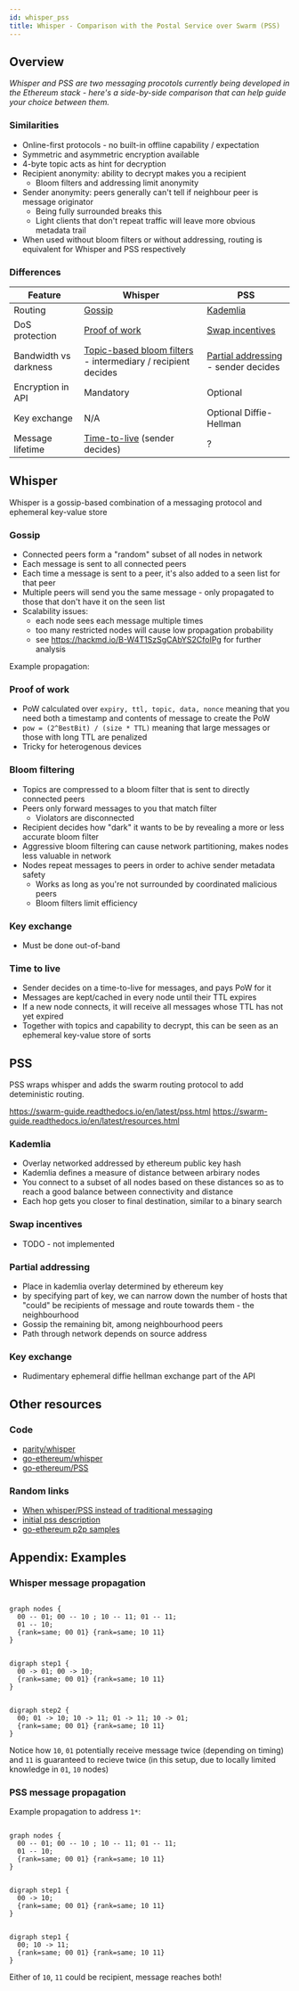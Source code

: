 ```yaml
---
id: whisper_pss
title: Whisper - Comparison with the Postal Service over Swarm (PSS)
---
```


## Overview

*Whisper and PSS are two messaging procotols currently being developed in the Ethereum stack - here's a side-by-side comparison that can help guide your choice between them.*

### Similarities

* Online-first protocols - no built-in offline capability / expectation
* Symmetric and asymmetric encryption available
* 4-byte topic acts as hint for decryption
* Recipient anonymity: ability to decrypt makes you a recipient
    * Bloom filters and addressing limit anonymity
* Sender anonymity: peers generally can't tell if neighbour peer is message originator
    * Being fully surrounded breaks this
    * Light clients that don't repeat traffic will leave more obvious metadata trail
* When used without bloom filters or without addressing, routing is equivalent for Whisper and PSS respectively

### Differences

| Feature | Whisper | PSS |
| - | - | - |
| Routing | [Gossip](#Gossip) | [Kademlia](#Kademlia) |
| DoS protection | [Proof of work](Proof-of-work) | [Swap incentives](#Swap-incentives) |
| Bandwidth  vs darkness | [Topic-based bloom filters](#Bloom-filtering) - intermediary / recipient decides | [Partial addressing](Partial-addressing) - sender decides |
| Encryption in API | Mandatory | Optional |
| Key exchange | N/A | Optional Diffie-Hellman |
| Message lifetime | [Time-to-live](#Time-to-live) (sender decides) | ? |

## Whisper

Whisper is a gossip-based combination of a messaging protocol and ephemeral key-value store

### Gossip

* Connected peers form a "random" subset of all nodes in network
* Each message is sent to all connected peers
* Each time a message is sent to a peer, it's also added to a seen list for that peer
* Multiple peers will send you the same message - only propagated to those that don't have it on the seen list
* Scalability issues:
    * each node sees each message multiple times
    * too many restricted nodes will cause low propagation probability
    * see https://hackmd.io/B-W4T1SzSgCAbYS2CfoIPg for further analysis

Example propagation:

### Proof of work

* PoW calculated over `expiry, ttl, topic, data, nonce` meaning that you need both a timestamp and contents of message to create the PoW
* `pow = (2^BestBit) / (size * TTL)` meaning that large messages or those with long TTL are penalized
* Tricky for heterogenous devices

### Bloom filtering

* Topics are compressed to a bloom filter that is sent to directly connected peers
* Peers only forward messages to you that match filter
    * Violators are disconnected
* Recipient decides how "dark" it wants to be by revealing a more or less accurate bloom filter
* Aggressive bloom filtering can cause network partitioning, makes nodes less valuable in network
* Nodes repeat messages to peers in order to achive sender metadata safety
    * Works as long as you're not surrounded by coordinated malicious peers
    * Bloom filters limit efficiency

### Key exchange

* Must be done out-of-band

### Time to live

* Sender decides on a time-to-live for messages, and pays PoW for it
* Messages are kept/cached in every node until their TTL expires
* If a new node connects, it will receive all messages whose TTL has not yet expired
* Together with topics and capability to decrypt, this can be seen as an ephemeral key-value store of sorts

## PSS

PSS wraps whisper and adds the swarm routing protocol to add deteministic routing.

https://swarm-guide.readthedocs.io/en/latest/pss.html
https://swarm-guide.readthedocs.io/en/latest/resources.html

### Kademlia

* Overlay networked addressed by ethereum public key hash
* Kademlia defines a measure of distance between arbirary nodes
* You connect to a subset of all nodes based on these distances so as to reach a good balance between connectivity and distance
* Each hop gets you closer to final destination, similar to a binary search

### Swap incentives

* TODO - not implemented

### Partial addressing

* Place in kademlia overlay determined by ethereum key
* by specifying part of key, we can narrow down the number of hosts that "could" be recipients of message and route towards them - the neighbourhood
* Gossip the remaining bit, among neighbourhood peers
* Path through network depends on source address

### Key exchange

* Rudimentary ephemeral diffie hellman exchange part of the API

## Other resources

### Code

* [parity/whisper](https://github.com/paritytech/parity-ethereum/tree/master/whisper)
* [go-ethereum/whisper](https://github.com/ethersphere/go-ethereum/tree/master/whisper)
* [go-ethereum/PSS](https://github.com/ethersphere/go-ethereum/tree/master/swarm/pss)


### Random links
* [When whisper/PSS instead of traditional messaging](https://ethereum.stackexchange.com/questions/47109/when-should-i-use-whisper-or-pss-over-traditional-message-channel-like-aws-sqs)
* [initial pss description](https://gist.github.com/zelig/d52dab6a4509125f842bbd0dce1e9440)
* [go-ethereum p2p samples](https://github.com/nolash/ethereum-samples/tree/master/p2p/devp2p)

## Appendix: Examples

### Whisper message propagation

```graphviz

graph nodes {
  00 -- 01; 00 -- 10 ; 10 -- 11; 01 -- 11; 
  01 -- 10;
  {rank=same; 00 01} {rank=same; 10 11}
}

```
```graphviz

digraph step1 {
  00 -> 01; 00 -> 10;
  {rank=same; 00 01} {rank=same; 10 11}
}

```
```graphviz

digraph step2 {
  00; 01 -> 10; 10 -> 11; 01 -> 11; 10 -> 01;
  {rank=same; 00 01} {rank=same; 10 11}
}

```
Notice how `10`, `01` potentially receive message twice (depending on timing) and `11` is guaranteed to recieve twice (in this setup, due to locally limited knowledge in `01`, `10` nodes)

### PSS message propagation

Example propagation to address `1*`:
```graphviz

graph nodes {
  00 -- 01; 00 -- 10 ; 10 -- 11; 01 -- 11; 
  01 -- 10;
  {rank=same; 00 01} {rank=same; 10 11}
}

```
```graphviz

digraph step1 {
  00 -> 10;
  {rank=same; 00 01} {rank=same; 10 11}
}

```
```graphviz

digraph step1 {
  00; 10 -> 11; 
  {rank=same; 00 01} {rank=same; 10 11}
}

```
Either of `10`, `11` could be recipient, message reaches both!
